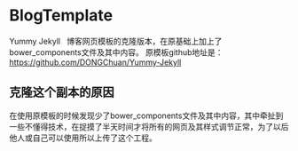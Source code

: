 # BlogTemplate
Yummy Jekyll   博客网页模板的克隆版本，在原基础上加上了bower_components文件及其中内容。
原模板github地址是：https://github.com/DONGChuan/Yummy-Jekyll
## 克隆这个副本的原因
在使用原模板的时候发现少了bower_components文件及其中内容，其中牵扯到一些不懂得技术，在捉摸了半天时间才将所有的网页及其样式调节正常，为了以后他人或自己可以使用所以上传了这个工程。
